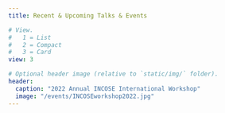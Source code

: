 ```yaml
---
title: Recent & Upcoming Talks & Events

# View.
#   1 = List
#   2 = Compact
#   3 = Card
view: 3

# Optional header image (relative to `static/img/` folder).
header:
  caption: "2022 Annual INCOSE International Workshop"
  image: "/events/INCOSEworkshop2022.jpg"
---
```


